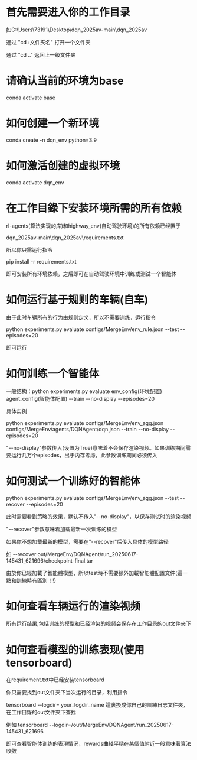 # 首先需要进入你的工作目录
如C:\Users\73191\Desktop\dqn_2025av-main\dqn_2025av

通过 "cd+文件夹名" 打开一个文件夹

通过 "cd .." 返回上一级文件夹
# 请确认当前的环境为base
conda activate base
# 如何创建一个新环境
conda create -n dqn_env python=3.9
# 如何激活创建的虚拟环境
conda activate dqn_env

# 在工作目錄下安装环境所需的所有依赖
rl-agents(算法实现的库)和highway_env(自动驾驶环境)的所有依赖已经置于

dqn_2025av-main\dqn_2025av\requirements.txt

所以你只需运行指令

pip install -r requirements.txt

即可安装所有环境依赖，之后即可在自动驾驶环境中训练或测试一个智能体
# 如何运行基于规则的车辆(自车)
由于此时车辆所有的行为由规则定义，所以不需要训练，运行指令

python experiments.py evaluate configs/MergeEnv/env_rule.json --test --episodes=20

即可运行
# 如何训练一个智能体
一般结构：python experiments.py evaluate env_config(环境配置) agent_config(智能体配置) --train --no-display --episodes=20

具体实例

python experiments.py evaluate configs/MergeEnv/env_agg.json configs/MergeEnv/agents/DQNAgent/dqn.json --train --no-display --episodes=20

"--no-display"参数传入(设置为True)意味着不会保存渲染视频。如果训练期间需要运行几万个episodes，出于内存考虑，此参数训练期间必须传入
# 如何测试一个训练好的智能体 
python experiments.py evaluate configs/MergeEnv/env_agg.json --test --recover --episodes=20

此时需要看到策略的效果，默认不传入"--no-display"，以保存测试时的渲染视频

"--recover"参数意味着加载最新一次训练的模型

如果你不想加载最新的模型，需要在"--recover"后传入具体的模型路径

如 --recover out/MergeEnv/DQNAgent/run_20250617-145431_621696/checkpoint-final.tar

由於你已經加載了智能體模型，所以test時不需要額外加載智能體配置文件(這一點和訓練時有區別！!)
# 如何查看车辆运行的渲染视频
所有运行结果,包括训练的模型和已经渲染的视频会保存在工作目录的out文件夹下
# 如何查看模型的训练表现(使用tensorboard)
在requirement.txt中已经安装tensorboard

你只需要找到out文件夹下当次运行的目录，利用指令

tensorboard --logdir= your_logdir_name 這裏換成你自己的訓練日志文件夾，在工作目錄的out文件夾下查找

例如
tensorboard --logdir=/out/MergeEnv/DQNAgent/run_20250617-145431_621696

即可查看智能体训练的表現情況，rewards曲綫平穩在某個值附近一般意味著算法收斂



